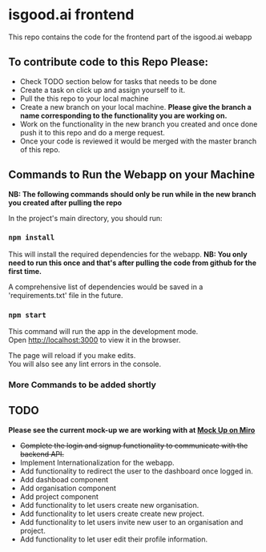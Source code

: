 # isgood.ai frontend

This repo contains the code for the frontend part of the isgood.ai webapp

## To contribute code to this Repo Please:

- Check TODO section below for tasks that needs to be done
- Create a task on click up and assign yourself to it.
- Pull the this repo to your local machine 
- Create a new branch on your local machine.  **Please give the branch a name corresponding to the functionality you are working on.**
- Work on the functionality in the new branch you created and once done push it to this repo and do a merge request.
- Once your code is reviewed it would be merged with the master branch of this repo.


## Commands to Run the Webapp on your Machine
**NB: The following commands should only be run while in the new branch you created after pulling the repo** 

In the project's main directory, you should run:

### `npm install`

This will install the required dependencies for the webapp.
**NB: You only need to run this once and that's after pulling the code from github for the first time.**

A comprehensive list of dependencies would be saved in a 'requirements.txt' file in the future.

### `npm start`

This command will run the app in the development mode.\
Open [http://localhost:3000](http://localhost:3000) to view it in the browser.

The page will reload if you make edits.\
You will also see any lint errors in the console.

### More Commands to be added shortly

## TODO
**Please see the current mock-up we are working with at [Mock Up on Miro](https://miro.com/app/board/o9J_kyYfLV0=/?moveToWidget=3074457356087093073&cot=14)**

- ~~Complete the login and signup functionality to communicate with the backend API.~~
- Implement Internationalization for the webapp.
- Add functionality to redirect the user to the dashboard once logged in. 
- Add dashboad component
- Add organisation component
- Add project component
- Add functionality to let users create new organisation. 
- Add functionality to let users create create new project. 
- Add functionality to let users invite new user to an organisation and project. 
- Add functionality to let user edit their profile information. 

